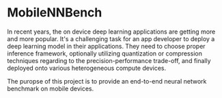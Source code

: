 MobileNNBench
=============

In recent years, the on device deep learning applications are getting more and
more popular. It's a challenging task for an app developer to deploy a
deep learning model in their applications. They need to choose proper
inference framework, optionally utilizing quantization or compression
techniques regarding to the precision-performance trade-off, and finally
deployed onto various heterogeneous compute devices.

The puropse of this project is to provide an end-to-end neural network benchmark
on mobile devices.
